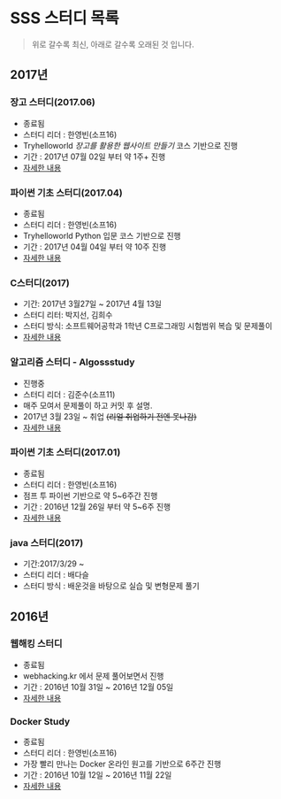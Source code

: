 # SSS 스터디 목록

> 위로 갈수록 최신, 아래로 갈수록 오래된 것 입니다.

## 2017년

### 장고 스터디(2017.06)
- 종료됨
- 스터디 리더 : 한영빈(소프16)
- Tryhelloworld *장고를 활용한 웹사이트 만들기* 코스 기반으로 진행
- 기간 : 2017년 07월 02일 부터 약 1주+ 진행
- [자세한 내용](django-studies.md)

### 파이썬 기초 스터디(2017.04)
- 종료됨
- 스터디 리더 : 한영빈(소프16)
- Tryhelloworld Python 입문 코스 기반으로 진행
- 기간 : 2017년 04월 04일 부터 약 10주 진행
- [자세한 내용](python-basics-study.md)

### C스터디(2017)
- 기간: 2017년 3월27일 ~ 2017년 4월 13일
- 스터디 리터: 박지선, 김희수
- 스터디 방식: 소프트웨어공학과 1학년 C프로그래밍 시험범위 복습 및 문제풀이
- [자세한 내용](c_study.md)

### 알고리즘 스터디 - Algossstudy
- 진행중
- 스터디 리더 : 김준수(소프11)
- 매주 모여서 문제풀이 하고 커밋 후 설명.
- 2017년 3월 23일 ~ 취업 ~~(리얼 취업하기 전엔 못나감)~~
- [자세한 내용](algorithm_study.md)

### 파이썬 기초 스터디(2017.01)
- 종료됨
- 스터디 리더 : 한영빈(소프16)
- 점프 투 파이썬 기반으로 약 5~6주간 진행
- 기간 : 2016년 12월 26일 부터 약 5~6주 진행
- [자세한 내용](python-basics-study.md)

### java 스터디(2017)
- 기간:2017/3/29 ~
- 스터디 리더 : 배다슬
- 스터디 방식 : 배운것을 바탕으로 실습 및 변형문제 풀기

## 2016년

### 웹해킹 스터디
- 종료됨
- webhacking.kr 에서 문제 풀어보면서 진행
- 기간 : 2016년 10월 31일 ~ 2016년 12월 05일
- [자세한 내용](webhacking/index.md)

### Docker Study
- 종료됨
- 스터디 리더 : 한영빈(소프16)
- 가장 빨리 만나는 Docker 온라인 원고를 기반으로 6주간 진행
- 기간 : 2016년 10월 12일 ~ 2016년 11월 22일
- [자세한 내용](docker-study.md)
